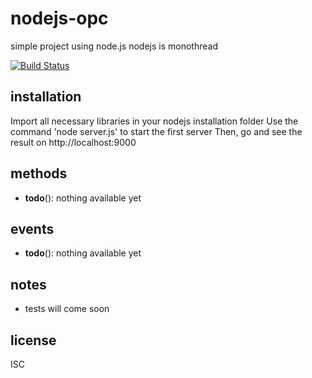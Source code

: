 nodejs-opc
=====

simple project using node.js
nodejs is monothread

[![Build Status](https://github.com/cn-ge/nodejs-opc)](https://github.com/cn-ge/nodejs-opc)

installation
-----

Import all necessary libraries in your nodejs installation folder
Use the command 'node server.js' to start the first server
Then, go and see the result on http://localhost:9000


methods
-----

- **todo**(): nothing available yet

events
-----

- **todo**(): nothing available yet


notes
-----

- tests will come soon

license
---

ISC
